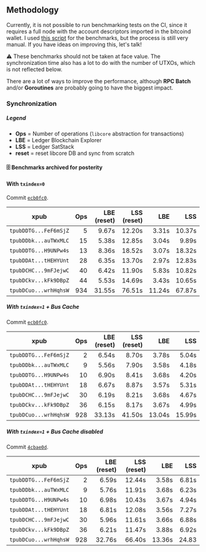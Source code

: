 ## Methodology

Currently, it is not possible to run benchmarking tests on the CI, since it
requires a full node with the account descriptors imported in the bitcoind
wallet. I used [this script](tests/integration/sync.sh) for the benchmarks,
but the process is still very manual. If you have ideas on improving this,
let's talk!


⚠️ These benchmarks should not be taken at face value. The synchronization
time also has a lot to do with the number of UTXOs, which is not reflected
below.

There are a lot of ways to improve the performance, although **RPC Batch**
and/or **Goroutines** are probably going to have the biggest impact.

### Synchronization

##### Legend

* **Ops** = Number of operations (`libcore` abstraction for transactions)
* **LBE** = Ledger Blockchain Explorer
* **LSS** = Ledger SatStack
* **reset** = reset libcore DB and sync from scratch


#### 🗄️ Benchmarks archived for posterity

#### With `txindex=0`

Commit [`ecb0fc0`](https://github.com/onyb/sat-stack/tree/ecb0fc0).

| xpub                  | Ops | LBE (reset) | LSS (reset) | LBE         | LSS         |
| :--------------------:|----:|------------:|------------:|------------:|------------:|
| `tpubDDTG...FeF6mSjZ` | 5   | 9.67s       | 12.20s      | 3.31s       | 10.37s      |
| `tpubDDbk...auTWxMLC` | 15  | 5.38s       | 12.85s      | 3.04s       | 9.89s       |
| `tpubDDTG...H9UNPw4s` | 13  | 8.36s       | 18.52s      | 3.07s       | 18.32s      |
| `tpubDDAt...tHEHYUnt` | 28  | 6.35s       | 13.70s      | 2.97s       | 12.83s      |
| `tpubDCHC...9mFJejwC` | 40  | 6.42s       | 11.90s      | 5.83s       | 10.82s      |
| `tpubDCkv...kFk9DBpZ` | 44  | 5.53s       | 14.69s      | 3.43s       | 10.65s      |
| `tpubDCuo...wrhHqhsW` | 934 | 31.55s      | 76.51s      | 11.24s      | 67.87s      |


##### With `txindex=1` + Bus Cache

Commit [`ecb0fc0`](https://github.com/onyb/sat-stack/tree/ecb0fc0).


| xpub                  | Ops | LBE (reset) | LSS (reset) | LBE         | LSS         |
| :--------------------:|----:|------------:|------------:|------------:|------------:|
| `tpubDDTG...FeF6mSjZ` | 2   | 6.54s       | 8.70s       | 3.78s       | 5.04s       |
| `tpubDDbk...auTWxMLC` | 9   | 5.56s       | 7.90s       | 3.58s       | 4.18s       |
| `tpubDDTG...H9UNPw4s` | 10  | 6.90s       | 8.41s       | 3.68s       | 4.20s       |
| `tpubDDAt...tHEHYUnt` | 18  | 6.67s       | 8.87s       | 3.57s       | 5.31s       |
| `tpubDCHC...9mFJejwC` | 30  | 6.19s       | 8.21s       | 3.68s       | 4.67s       |
| `tpubDCkv...kFk9DBpZ` | 36  | 6.15s       | 8.17s       | 3.67s       | 4.99s       |
| `tpubDCuo...wrhHqhsW` | 928 | 33.13s      | 41.50s      | 13.04s      | 15.99s      |


##### With `txindex=1` + Bus Cache disabled

Commit [`4cbae0d`](https://github.com/ledgerhq/satstack/tree/4cbae0d).

| xpub                  | Ops | LBE (reset) | LSS (reset) | LBE         | LSS         |
| :--------------------:|----:|------------:|------------:|------------:|------------:|
| `tpubDDTG...FeF6mSjZ` | 2   | 6.59s       | 12.44s      | 3.58s       | 6.81s       |
| `tpubDDbk...auTWxMLC` | 9   | 5.76s       | 11.91s      | 3.68s       | 6.23s       |
| `tpubDDTG...H9UNPw4s` | 10  | 6.98s       | 10.43s      | 3.67s       | 4.94s       |
| `tpubDDAt...tHEHYUnt` | 18  | 6.81s       | 12.08s      | 3.56s       | 7.27s       |
| `tpubDCHC...9mFJejwC` | 30  | 5.96s       | 11.61s      | 3.66s       | 6.88s       |
| `tpubDCkv...kFk9DBpZ` | 36  | 6.21s       | 11.47s      | 3.88s       | 6.92s       |
| `tpubDCuo...wrhHqhsW` | 928 | 32.76s      | 66.40s      | 13.36s      | 24.83       |
